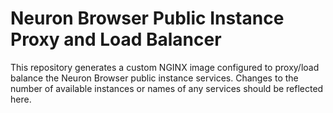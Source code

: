 # Neuron Browser Public Instance Proxy and Load Balancer

This repository generates a custom NGINX image configured to proxy/load balance the Neuron Browser public instance
services.  Changes to the number of available instances or names of any services should be reflected here.
